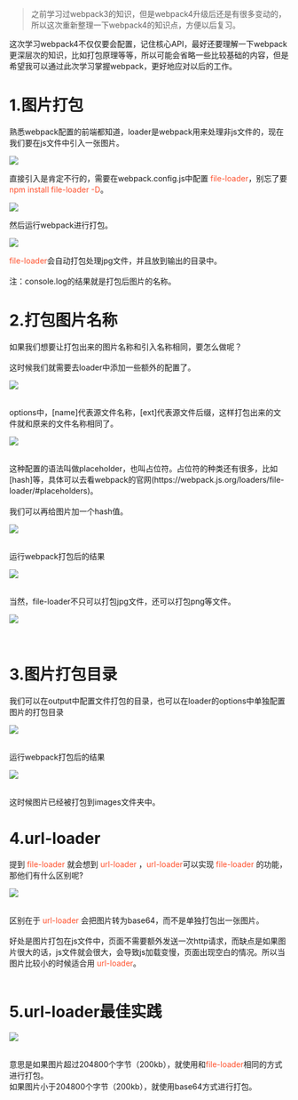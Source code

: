 >之前学习过webpack3的知识，但是webpack4升级后还是有很多变动的，所以这次重新整理一下webpack4的知识点，方便以后复习。

<p>这次学习webpack4不仅仅要会配置，记住核心API，最好还要理解一下webpack更深层次的知识，比如打包原理等等，所以可能会省略一些比较基础的内容，但是希望我可以通过此次学习掌握webpack，更好地应对以后的工作。</p>
<h1>1.图片打包</h1>
<p>熟悉webpack配置的前端都知道，loader是webpack用来处理非js文件的，现在我们要在js文件中引入一张图片。</p>


![](https://user-gold-cdn.xitu.io/2019/4/10/16a07bea409ce6c3?w=422&h=103&f=png&s=6475)


<p>直接引入是肯定不行的，需要在webpack.config.js中配置 <font background=#fff5f5 color=#ff502c>file-loader</font>，别忘了要  <font background=#fff5f5 color=#ff502c>npm install file-loader -D</font>。</p>


![](https://user-gold-cdn.xitu.io/2019/4/10/16a07bc6be327583?w=354&h=276&f=png&s=7858)


<p>然后运行webpack进行打包。</p>


![](https://user-gold-cdn.xitu.io/2019/4/10/16a07bf56550223b?w=288&h=50&f=png&s=2681)


<font background=#fff5f5 color=#ff502c>file-loader</font>会自动打包处理jpg文件，并且放到输出的目录中。
<br>
<br>
注：console.log的结果就是打包后图片的名称。
<h1>2.打包图片名称</h1>
如果我们想要让打包出来的图片名称和引入名称相同，要怎么做呢？
<br>
<br>
这时候我们就需要去loader中添加一些额外的配置了。


![](https://user-gold-cdn.xitu.io/2019/4/10/16a07c8014ec11b8?w=383&h=354&f=png&s=11381)


<br>
options中，[name]代表源文件名称，[ext]代表源文件后缀，这样打包出来的文件就和原来的文件名称相同了。


![](https://user-gold-cdn.xitu.io/2019/4/10/16a07c8de3c829c1?w=157&h=34&f=png&s=948)


<br>
这种配置的语法叫做placeholder，也叫占位符。占位符的种类还有很多，比如[hash]等，具体可以去看webpack的官网(https://webpack.js.org/loaders/file-loader/#placeholders)。
<br>
<br>
我们可以再给图片加一个hash值。


![](https://user-gold-cdn.xitu.io/2019/4/10/16a07ccc748724d7?w=460&h=361&f=png&s=12322)


<br>
运行webpack打包后的结果


![](https://user-gold-cdn.xitu.io/2019/4/10/16a07cd4511cfaf6?w=174&h=37&f=png&s=1310)


<br>
当然，file-loader不只可以打包jpg文件，还可以打包png等文件。


![](https://user-gold-cdn.xitu.io/2019/4/10/16a07cfab485625c?w=461&h=353&f=png&s=13255)


<br>
<h1>3.图片打包目录</h1>
我们可以在output中配置文件打包的目录，也可以在loader的options中单独配置图片的打包目录


![](https://user-gold-cdn.xitu.io/2019/4/10/16a07d4a328457ab?w=491&h=380&f=png&s=15735)


<br>
运行webpack打包后的结果


![](https://user-gold-cdn.xitu.io/2019/4/10/16a07d50d907db6e?w=185&h=51&f=png&s=1208)


<br>
这时候图片已经被打包到images文件夹中。
<h1>4.url-loader</h1>
提到 <font background=#fff5f5 color=#ff502c>file-loader</font> 就会想到 <font background=#fff5f5 color=#ff502c>url-loader</font> ，<font background=#fff5f5 color=#ff502c>url-loader</font>可以实现 <font background=#fff5f5 color=#ff502c>file-loader</font> 的功能，那他们有什么区别呢?


![](https://user-gold-cdn.xitu.io/2019/4/10/16a07dd9813441fa?w=463&h=388&f=png&s=15483)


<br>
区别在于 <font background=#fff5f5 color=#ff502c>url-loader</font> 会把图片转为base64，而不是单独打包出一张图片。
<br>
<br>
好处是图片打包在js文件中，页面不需要额外发送一次http请求，而缺点是如果图片很大的话，js文件就会很大，会导致js加载变慢，页面出现空白的情况。所以当图片比较小的时候适合用 <font background=#fff5f5 color=#ff502c>url-loader</font>。
<br>
<br>
<h1>5.url-loader最佳实践</h1>


![](https://user-gold-cdn.xitu.io/2019/4/11/16a0c7467731b8da?w=411&h=359&f=png&s=12538)


<br>
意思是如果图片超过204800个字节（200kb），就使用和<font background=#fff5f5 color=#ff502c>file-loader</font>相同的方式进行打包。
<br>
如果图片小于204800个字节（200kb），就使用base64方式进行打包。
